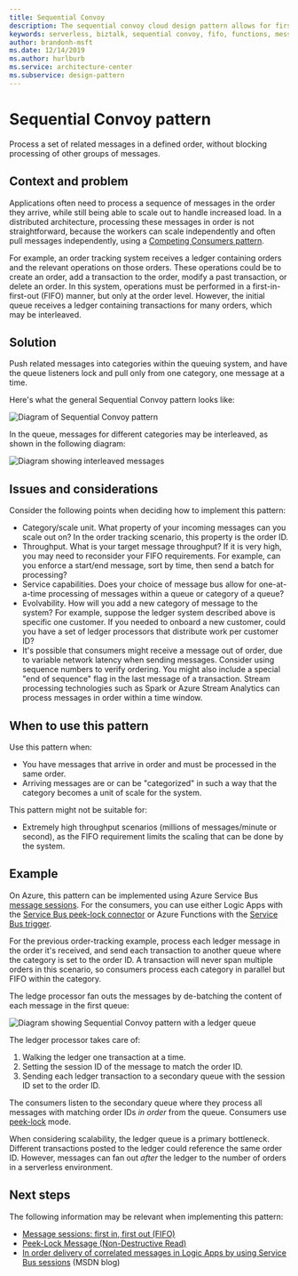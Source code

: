 ```yaml
---
title: Sequential Convoy
description: The sequential convoy cloud design pattern allows for first-in-first-out processing of data in a serverless environment.
keywords: serverless, biztalk, sequential convoy, fifo, functions, messaging
author: brandonh-msft
ms.date: 12/14/2019
ms.author: hurlburb
ms.service: architecture-center
ms.subservice: design-pattern
---
```


# Sequential Convoy pattern

Process a set of related messages in a defined order, without blocking processing of other groups of messages.

## Context and problem

Applications often need to process a sequence of messages in the order they arrive, while still being able to scale out to handle increased load. In a distributed architecture, processing these messages in order is not straightforward, because the workers can scale independently and often pull messages independently, using a [Competing Consumers pattern](./competing-consumers.md).

For example, an order tracking system receives a ledger containing orders and the relevant operations on those orders. These operations could be to create an order, add a transaction to the order, modify a past transaction, or delete an order. In this system, operations must be performed in a first-in-first-out (FIFO) manner, but only at the order level. However, the initial queue receives a ledger containing transactions for many orders, which may be interleaved.

## Solution

Push related messages into categories within the queuing system, and have the queue listeners lock and pull only from one category, one message at a time.

Here's what the general Sequential Convoy pattern looks like:

![Diagram of Sequential Convoy pattern](_images/sequential-convoy-overall.png)

In the queue, messages for different categories may be interleaved, as shown in the following diagram:

![Diagram showing interleaved messages](_images/sequential-convoy-queuemessages.png)

## Issues and considerations

Consider the following points when deciding how to implement this pattern:

- Category/scale unit. What property of your incoming messages can you scale out on? In the order tracking scenario, this property is the order ID.
- Throughput. What is your target message throughput? If it is very high, you may need to reconsider your FIFO requirements. For example, can you enforce a start/end message, sort by time, then send a batch for processing?
- Service capabilities. Does your choice of message bus allow for one-at-a-time processing of messages within a queue or category of a queue?
- Evolvability. How will you add a new category of message to the system? For example, suppose the ledger system described above is specific one customer. If you needed to onboard a new customer, could you have a set of ledger processors that distribute work per customer ID?
- It's possible that consumers might receive a message out of order, due to variable network latency when sending messages. Consider using sequence numbers to verify ordering. You might also include a special "end of sequence" flag in the last message of a transaction. Stream processing technologies such as Spark or Azure Stream Analytics can process messages in order within a time window.

## When to use this pattern

Use this pattern when:

- You have messages that arrive in order and must be processed in the same order.
- Arriving messages are or can be "categorized" in such a way that the category becomes a unit of scale for the system.

This pattern might not be suitable for:

- Extremely high throughput scenarios (millions of messages/minute or second), as the FIFO requirement limits the scaling that can be done by the system.

## Example

On Azure, this pattern can be implemented using Azure Service Bus [message sessions](/azure/service-bus-messaging/message-sessions). For the consumers, you can use either Logic Apps with the [Service Bus peek-lock connector](/azure/connectors/connectors-create-api-servicebus) or Azure Functions with the [Service Bus trigger](/azure/azure-functions/functions-bindings-service-bus).

For the previous order-tracking example, process each ledger message in the order it's received, and send each transaction to another queue where the category is set to the order ID. A transaction will never span multiple orders in this scenario, so consumers process each category in parallel but FIFO within the category.

The ledge processor fan outs the messages by de-batching the content of each message in the first queue:

![Diagram showing Sequential Convoy pattern with a ledger queue](_images/sequential-convoy-examplearch.png)

The ledger processor takes care of:

1. Walking the ledger one transaction at a time.
2. Setting the session ID of the message to match the order ID.
3. Sending each ledger transaction to a secondary queue with the session ID set to the order ID.

The consumers listen to the secondary queue where they process all messages with matching order IDs *in order* from the queue. Consumers use [peek-lock](/azure/service-bus-messaging/message-transfers-locks-settlement#peeklock) mode.

When considering scalability, the ledger queue is a primary bottleneck. Different transactions posted to the ledger could reference the same order ID. However, messages can fan out *after* the ledger to the number of orders in a serverless environment.

## Next steps

The following information may be relevant when implementing this pattern:

- [Message sessions: first in, first out (FIFO)](/azure/service-bus-messaging/message-sessions)
- [Peek-Lock Message (Non-Destructive Read)](/rest/api/servicebus/peek-lock-message-non-destructive-read)
- [In order delivery of correlated messages in Logic Apps by using Service Bus sessions](/archive/blogs/logicapps/in-order-delivery-of-correlated-messages-in-logic-apps-by-using-service-bus-sessions) (MSDN blog)